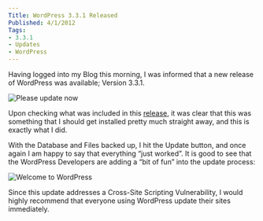 ```yaml
---
Title: WordPress 3.3.1 Released
Published: 4/1/2012
Tags:
- 3.3.1
- Updates
- WordPress
---
```


Having logged into my Blog this morning, I was informed that a new release of WordPress was available; Version 3.3.1.

![Please update now](https://gep13wpstorage.blob.core.windows.net/gep13/2012/1/4/2012-01-04_0644.png)

Upon checking what was included in this [release](http://wordpress.org/news/2012/01/wordpress-3-3-1/), it was clear that this was something that I should get installed pretty much straight away, and this is exactly what I did.

With the Database and Files backed up, I hit the Update button, and once again I am happy to say that everything “just worked”. It is good to see that the WordPress Developers are adding a “bit of fun” into the update process:

![Welcome to WordPress](https://gep13wpstorage.blob.core.windows.net/gep13/2012/1/4/2012-01-04_0652.png)

Since this update addresses a Cross-Site Scripting Vulnerability, I would highly recommend that everyone using WordPress update their sites immediately.
